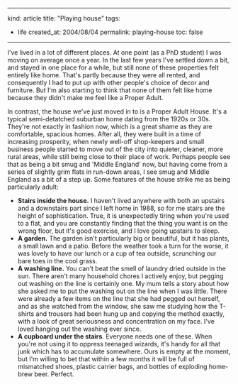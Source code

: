 -----
kind: article
title: "Playing house"
tags:
- life
created_at: 2004/08/04
permalink: playing-house
toc: false
-----

<p>I've lived in a lot of different places. At one point (as a PhD student) I was moving on average once a year. In the last few years I've settled down a bit, and stayed in one place for a while, but still none of these properties felt entirely like home. That's partly because they were all rented, and consequently I had to put up with other people's choice of decor and furniture. But I'm also starting to think that none of them felt like home because they didn't make me feel like a Proper Adult.</p><p>In contrast, the house we've just moved in to is a Proper Adult House. It's a typical semi-detatched suburban home dating from the 1920s or 30s. They're not exactly in fashion now, which is a great shame as they are comfortable, spacious homes. After all, they were built in a time of increasing prosperity, when newly well-off shop-keepers and small business people started to move out of the city into quieter, cleaner, more rural areas, while still being close to their place of work. Perhaps people see that as being a bit smug and 'Middle England' now, but having come from a series of slightly grim flats in run-down areas, I see smug and Middle England as a bit of a step up. Some features of the house strike me as being particularly adult:</p><ul><li><strong>Stairs inside the house.</strong> I haven't lived anywhere with both an upstairs and a downstairs part since I left home in 1988, so for me stairs are the height of sophistication. True, it is unexpectedly tiring when you're used to a flat, and you are constantly finding that the thing you want is on the wrong floor, but it's good exercise, and I love going upstairs to sleep.</li><li><strong>A garden.</strong> The garden isn't particularly big or beautiful, but it has plants, a small lawn and a patio. Before the weather took a turn for the worse, it was lovely to have our lunch or a cup of tea outside, scrunching our bare toes in the cool grass.</li><li><strong>A washing line.</strong> You can't beat the smell of laundry dried outside in the sun. There aren't many household chores I actively enjoy, but pegging out washing on the line is certainly one. My mum tells a story about how she asked me to put the washing out on the line when I was little. There were already a few items on the line that she had pegged out herself, and as she watched from the window, she saw me studying how the T-shirts and trousers had been hung up and copying the method exactly, with a look of great seriousness and concentration on my face. I've loved hanging out the washing ever since.</li><li><strong>A cupboard under the stairs</strong>. Everyone needs one of these. When you're not using it to oppress teenaged wizards, it's handy for all that junk which has to accumulate somewhere. Ours is empty at the moment, but I'm willing to bet that within a few months it will be full of mismatched shoes, plastic carrier bags, and bottles of exploding home-brew beer. Perfect.</li></ul>



